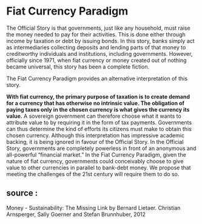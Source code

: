 # Fiat Currency Paradigm

The Official Story is that governments, just like any household, must raise the money needed to pay for their activities. This is done either through income by taxation or debt by issuing bonds. In this story, banks simply act as intermediaries collecting deposits and lending parts of that money to creditworthy individuals and institutions, including governments. However, officially since 1971, when fiat currency or money created out of nothing became universal, this story has been a complete fiction. 

The Fiat Currency Paradigm provides an alternative interpretation of this story. 

**With fiat currency, the primary purpose of taxation is to create demand for a currency that has otherwise no intrinsic value. The obligation of paying taxes only in the chosen currency is what gives the currency its value.** A sovereign government can therefore choose what it wants to attribute value to by requiring it in the form of tax payments. Governments can thus determine the kind of efforts its citizens must make to obtain this chosen currency. Although this interpretation has impressive academic backing, it is being ignored in favour of the Official Story. 
In the Official Story, governments are completely powerless in front of an anonymous and all-powerful “financial market.” In the Fiat Currency Paradigm, given the nature of fiat currency, governments could conceivably choose to give value to other currencies in parallel to bank-debt money. We propose that meeting the challenges of the 21st century will require them to do so. 

## source : 

Money - Sustainability: The Missing Link by Bernard Lietaer. Christian Arnsperger, Sally Goerner and Stefan Brunnhuber, 2012